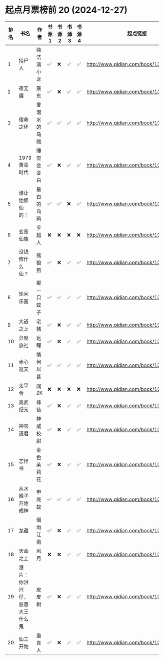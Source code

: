 # 起点月票榜前 20 (2024-12-27)

| 排名 | 书名              | 作者     | 书源 1 | 书源 2 | 书源 3 | 书源 4 | 起点链接                                   |
|----|-----------------|--------|------|------|------|------|----------------------------------------|
| 1  | 捞尸人             | 纯洁滴小龙  | ✅    | ❌    | ✅    | ✅    | http://www.qidian.com/book/1041637443/ |
| 2  | 夜无疆             | 辰东     | ✅    | ❌    | ✅    | ✅    | http://www.qidian.com/book/1040765595/ |
| 3  | 宿命之环            | 爱潜水的乌贼 | ✅    | ✅    | ✅    | ✅    | http://www.qidian.com/book/1036370336/ |
| 4  | 1979黄金时代        | 睡觉会变白  | ✅    | ❌    | ✅    | ✅    | http://www.qidian.com/book/1039689097/ |
| 5  | 谁让他修仙的！         | 最白的乌鸦  | ✅    | ✅    | ❌    | ✅    | http://www.qidian.com/book/1036504904/ |
| 6  | 玄鉴仙族            | 季越人    | ❌    | ❌    | ❌    | ❌    | http://www.qidian.com/book/1035420986/ |
| 7  | 没钱修什么仙？         | 熊狼狗    | ✅    | ❌    | ✅    | ✅    | http://www.qidian.com/book/1042256511/ |
| 8  | 轮回乐园            | 那一只蚊子  | ✅    | ✅    | ✅    | ✅    | http://www.qidian.com/book/1009817672/ |
| 9  | 大道之上            | 宅猪     | ✅    | ❌    | ✅    | ✅    | http://www.qidian.com/book/1039994731/ |
| 10 | 异度旅社            | 远瞳     | ✅    | ❌    | ✅    | ✅    | http://www.qidian.com/book/1041604040/ |
| 11 | 赤心巡天            | 情何以甚   | ✅    | ✅    | ✅    | ✅    | http://www.qidian.com/book/1016530091/ |
| 12 | 太平令             | 阎ZK    | ❌    | ❌    | ❌    | ❌    | http://www.qidian.com/book/1039804333/ |
| 13 | 高武纪元            | 烽仙     | ✅    | ❌    | ✅    | ✅    | http://www.qidian.com/book/1039141715/ |
| 14 | 神农道君            | 神威校尉   | ✅    | ❌    | ✅    | ✅    | http://www.qidian.com/book/1039640376/ |
| 15 | 志怪书             | 金色茉莉花  | ✅    | ❌    | ✅    | ✅    | http://www.qidian.com/book/1040149021/ |
| 16 | 从水猴子开始成神        | 甲壳蚁    | ✅    | ✅    | ✅    | ✅    | http://www.qidian.com/book/1037570737/ |
| 17 | 龙藏              | 烟雨江南   | ✅    | ❌    | ✅    | ✅    | http://www.qidian.com/book/1038996214/ |
| 18 | 天命之上            | 风月     | ❌    | ❌    | ✅    | ✅    | http://www.qidian.com/book/1039831421/ |
| 19 | 港片：你洪兴仔，慈善大王什么鬼 | 皮皮树    | ✅    | ❌    | ✅    | ✅    | http://www.qidian.com/book/1040860448/ |
| 20 | 仙工开物            | 蛊真人    | ✅    | ❌    | ✅    | ✅    | http://www.qidian.com/book/1039889503/ |